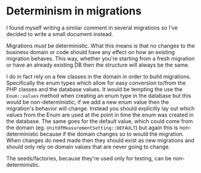 # Determinism in migrations

I found myself writing a similar comment in several migrations so I've decided to write a small document instead.

Migrations *must* be deterministic. What this means is that no changes to the business domain or code should have any
effect on how an existing migration behaves. This way, whether you're starting from a fresh migration or have an already
existing DB then the structure will always be the same.

I do in fact rely on a few classes in the domain in order to build migrations. Specifically the enum types which allow
for easy conversion to/from the PHP classes and the database values. It would be tempting the use the `Enum::values`
method when creating an enum type in the database but this would be non-deterministic; if we add a new enum value then
the migration's behavior will change. Instead you should explicitly lay out which values from the Enum are used at the
point in time the enum was created in the database. The same goes for the default value, which could come from the
domain (eg. `UnitOfMeasurementSetting::DEFAULT`) but again this is non-deterministic because if the domain changes so to
would the migration. When changes do need made then they should exist as new migrations and should only rely on domain
values that are never going to change.

The seeds/factories, because they're used only for testing, can be non-deterministic.